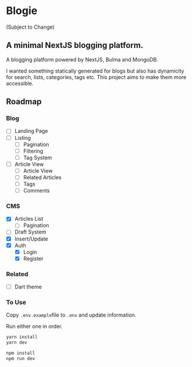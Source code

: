 # Blogie

(Subject to Change)

## A minimal NextJS blogging platform.

A blogging platform powered by NextJS, Bulma and MongoDB.

I wanted something statically generated for blogs but also has dynamicity for search, lists, categories, tags etc. This project aims to make them more accessible.

## Roadmap

### Blog

- [ ] Landing Page
- [ ] Listing
  - [ ] Pagination
  - [ ] Filtering
  - [ ] Tag System
- [ ] Article View
  - [ ] Article View
  - [ ] Related Articles
  - [ ] Tags
  - [ ] Comments

### CMS

- [x] Articles List
  - [ ] Pagination
- [ ] Draft System
- [x] Insert/Update
- [x] Auth
  - [x] Login
  - [x] Register

### Related

- [ ] Dart theme

### To Use

Copy `.env.example`file to `.env` and update information.

Run either one in order.

```bash
yarn install
yarn dev
```

```bash
npm install
npm run dev
```
